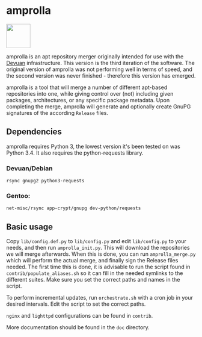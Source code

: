 amprolla
========

<img src="contrib/amprolla.png" width="64">

amprolla is an apt repository merger originally intended for use with
the [Devuan](https://devuan.org) infrastructure. This version is the
third iteration of the software. The original version of amprolla was
not performing well in terms of speed, and the second version was never
finished - therefore this version has emerged.

amprolla is a tool that will merge a number of different apt-based
repositories into one, while giving control over (not) including given
packages, architectures, or any specific package metadata. Upon completing
the merge, amprolla will generate and optionally create GnuPG signatures
of the according `Release` files.


Dependencies
------------

amprolla requires Python 3, the lowest version it's been tested on was
Python 3.4. It also requires the python-requests library.

### Devuan/Debian

```
rsync gnupg2 python3-requests
```

### Gentoo:

```
net-misc/rsync app-crypt/gnupg dev-python/requests
```


Basic usage
-----------

Copy `lib/config.def.py` to `lib/config.py` and edit `lib/config.py` to
your needs, and then run `amprolla_init.py`. This will download the
repositories we will merge afterwards. When this is done, you can run
`amprolla_merge.py` which will perform the actual merge, and finally
sign the Release files needed. The first time this is done, it is
advisable to run the script found in `contrib/populate_aliases.sh` so
it can fill in the needed symlinks to the different suites. Make sure
you set the correct paths and names in the script.

To perform incremental updates, run `orchestrate.sh` with a cron job
in your desired intervals. Edit the script to set the correct paths.

`nginx` and `lighttpd` configurations can be found in `contrib`.

More documentation should be found in the `doc` directory.
